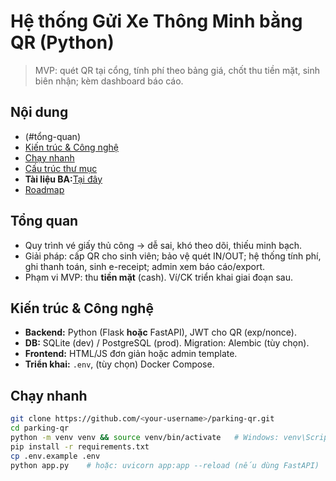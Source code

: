 # Hệ thống Gửi Xe Thông Minh bằng QR (Python)

> MVP: quét QR tại cổng, tính phí theo bảng giá, chốt thu tiền mặt, sinh biên nhận; kèm dashboard báo cáo.

## Nội dung
- (#tổng-quan) 
- [Kiến trúc & Công nghệ](#kiến-trúc--công-nghệ)
- [Chạy nhanh](#chạy-nhanh)
- [Cấu trúc thư mục](#cấu-trúc-thư-mục)
- **Tài liệu BA:**[Tại đây](https://docs.google.com/document/d/1oC_jUkEc209hjeUTOcHanv7sv8ReyUCzEE5bwnxLk2Y/edit?usp=sharing)
- [Roadmap](#roadmap)

## Tổng quan
- Quy trình vé giấy thủ công → dễ sai, khó theo dõi, thiếu minh bạch.
- Giải pháp: cấp QR cho sinh viên; bảo vệ quét IN/OUT; hệ thống tính phí, ghi thanh toán, sinh e-receipt; admin xem báo cáo/export.
- Phạm vi MVP: thu **tiền mặt** (cash). Ví/CK triển khai giai đoạn sau.

## Kiến trúc & Công nghệ
- **Backend:** Python (Flask **hoặc** FastAPI), JWT cho QR (exp/nonce).
- **DB:** SQLite (dev) / PostgreSQL (prod). Migration: Alembic (tùy chọn).
- **Frontend:** HTML/JS đơn giản hoặc admin template.
- **Triển khai:** `.env`, (tùy chọn) Docker Compose.

## Chạy nhanh
```bash
git clone https://github.com/<your-username>/parking-qr.git
cd parking-qr
python -m venv venv && source venv/bin/activate   # Windows: venv\Scripts\activate
pip install -r requirements.txt
cp .env.example .env
python app.py    # hoặc: uvicorn app:app --reload (nếu dùng FastAPI)
